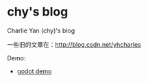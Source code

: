 # chy's blog

Charlie Yan (chy)'s blog

一些旧的文章在：http://blog.csdn.net/yhcharles

Demo:

- [godot demo](https://yhcharles.github.io/web/1/dodge_the_creeps.html)